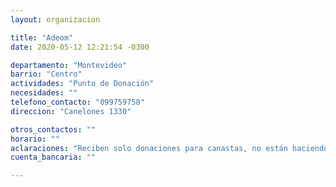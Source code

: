 ```yaml
---
layout: organizacion

title: "Adeom"
date: 2020-05-12 12:21:54 -0300

departamento: "Montevideo"
barrio: "Centro"
actividades: "Punto de Donación"
necesidades: ""
telefono_contacto: "099759758"
direccion: "Canelones 1330"

otros_contactos: ""
horario: ""
aclaraciones: "Reciben solo donaciones para canastas, no están haciendo ollas"
cuenta_bancaria: ""

---
```

